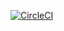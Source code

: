 [![CircleCI](https://dl.circleci.com/status-badge/img/gh/Bryanj101/SW-Testing-and-QA/tree/main.svg?style=svg)](https://dl.circleci.com/status-badge/redirect/gh/Bryanj101/SW-Testing-and-QA/tree/main)
